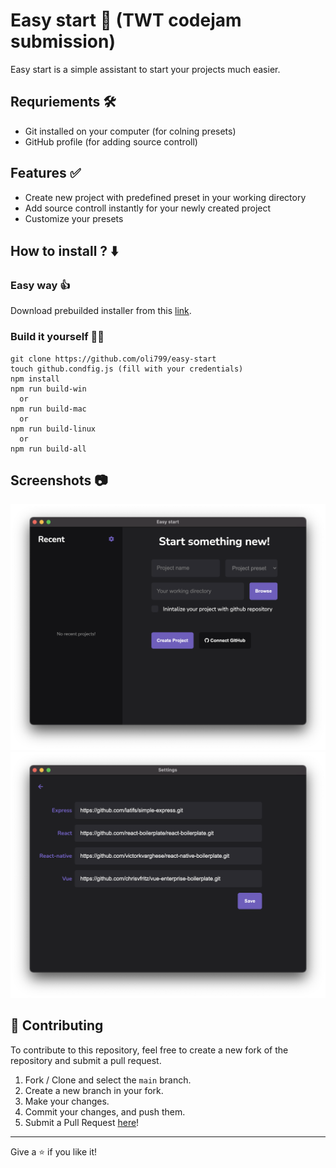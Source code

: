 # Easy start 🏁 (TWT codejam submission)

Easy start is a simple assistant to start your projects much easier.

## Requriements 🛠

- Git installed on your computer (for colning presets)
- GitHub profile (for adding source controll)

## Features ✅

- Create new project with predefined preset in your working directory
- Add source controll instantly for your newly created project
- Customize your presets

## How to install ? ⬇️

### Easy way 👍

Download prebuilded installer from this [link](https://drive.google.com/drive/folders/1o3RUAkpsjnfN2ajn4Cx7eBxmcRL6XzP2?usp=sharing).

### Build it yourself 👨‍💻

```
git clone https://github.com/oli799/easy-start
touch github.condfig.js (fill with your credentials)
npm install
npm run build-win
  or
npm run build-mac
  or
npm run build-linux
  or
npm run build-all
```

## Screenshots 📷

![example1](https://github.com/oli799/easy-start/blob/main/assets/example1.png?raw=true)
![example2](https://github.com/oli799/easy-start/blob/main/assets/example2.png?raw=true)

## 🤝 Contributing

To contribute to this repository, feel free to create a new fork of the repository and submit a pull request.

1. Fork / Clone and select the `main` branch.
2. Create a new branch in your fork.
3. Make your changes.
4. Commit your changes, and push them.
5. Submit a Pull Request [here](https://github.com/oli799/easy-start/pulls)!

---

Give a ⭐️ if you like it!
